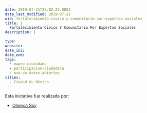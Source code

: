 ```yaml
---
date: 2019-07-21T23:02:24.000Z
date_last_modified: 2019-07-21
uid: fortalecimiento-civico-y-comunitario-por-expertos-sociales
title: |
  Fortalecimiento Civico Y Comunitario Por Expertos Sociales
description: |
  
type: 
website: 
date_ini: 
date_end: 
tags:
  - mapeo-ciudadano
  - participación-ciudadana
  - uso-de-datos-abiertos
cities: 
  - Ciudad de México
---
```


Esta iniciativa fue realizada por:

- [Olmeca Soy](/organizaciones/olmeca-soy)
